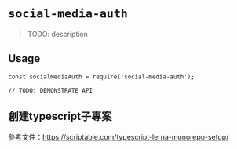 # `social-media-auth`

> TODO: description

## Usage

```
const socialMediaAuth = require('social-media-auth');

// TODO: DEMONSTRATE API
```
## 創建typescript子專案

參考文件：https://scriptable.com/typescript-lerna-monorepo-setup/